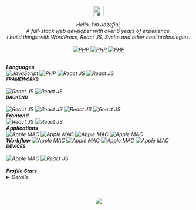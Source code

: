 <div align="center">
    <img src="https://github.com/wervlad/wervlad/assets/24524555/766d336d-b87d-44ba-807c-c51de2bc6b4d" width="28px" alt="👋">
</div>

<p align="center">
    <i>
    Hello, I'm Jozefini,
    <br>
    A full-stack web developer with over 6 years of experience.<br/>
    I build things with WordPress, React JS, Svelte and other cool technologies.
    <br>
    <br>
    <a href="https://www.linkedin.com/in/jozefini" target="_blank">
       <img src="https://img.shields.io/badge/linkedin-black?logo=linkedin&style=for-the-badge&logoColor=fff" alt="PHP" />
    </a>
    <a href="https://twitter.com/im_jozef" target="_blank">
       <img src="https://img.shields.io/badge/twitter-black?logo=twitter&style=for-the-badge&logoColor=fff" alt="PHP" />
    </a>
    <a href="https://www.codepen.io/jozefini" target="_blank">
       <img src="https://img.shields.io/badge/codepen-black?logo=codepen&style=for-the-badge&logoColor=fff" alt="PHP" />
    </a>
</p>

<div align="left">

<br />
<b>Languages</b><br/>
<img src="https://img.shields.io/badge/javascript-black?logo=javascript&style=for-the-badge&logoColor=fff" alt="JavaScript"/>
<img src="https://img.shields.io/badge/php-black?logo=php&style=for-the-badge&logoColor=fff" alt="PHP"/>
<img src="https://img.shields.io/badge/react-black?logo=react&style=for-the-badge&logoColor=fff" alt="React JS"/>
<img src="https://img.shields.io/badge/svelte-black?logo=svelte&style=for-the-badge&logoColor=fff" alt="React JS"/>

<br/>
<b style="font-size:12px;text-transform:uppercase;display:block;">Frameworks</b><br/>
<img src="https://img.shields.io/badge/next js-black?logo=next.js&style=for-the-badge&logoColor=fff" alt="React JS"/>
<img src="https://img.shields.io/badge/svelte kit-black?logo=svelte&style=for-the-badge&logoColor=fff" alt="React JS"/>

<br/>
<b style="font-size:12px;text-transform:uppercase;display:block;">Backend</b><br/>
<img src="https://img.shields.io/badge/wordpress-black?logo=wordpress&style=for-the-badge&logoColor=fff" alt="React JS"/>
<img src="https://img.shields.io/badge/sanity.io-black?logo=stripe&style=for-the-badge&logoColor=fff" alt="React JS"/>
<img src="https://img.shields.io/badge/express-black?logo=express&style=for-the-badge&logoColor=fff" alt="React JS"/>
<img src="https://img.shields.io/badge/node.js-black?logo=node.js&style=for-the-badge&logoColor=fff" alt="React JS"/>

<br/>
<b>Frontend</b><br/>
<img src="https://img.shields.io/badge/tailwindcss-black?logo=tailwindcss&style=for-the-badge&logoColor=fff" alt="React JS"/>
<img src="https://img.shields.io/badge/sass-black?logo=sass&style=for-the-badge&logoColor=fff" alt="React JS"/>

<br />
<b>Applications</b><br/>
<img src="https://img.shields.io/badge/VS Code-black?logo=Visual Studio Code&style=for-the-badge&logoColor=fff" alt="Apple MAC"/>
<img src="https://img.shields.io/badge/PHPStorm-black?logo=phpstorm&style=for-the-badge&logoColor=fff" alt="Apple MAC"/>
<img src="https://img.shields.io/badge/Figma-black?logo=figma&style=for-the-badge&logoColor=fff" alt="Apple MAC"/>
<img src="https://img.shields.io/badge/Photoshop-black?logo=adobe photoshop&style=for-the-badge&logoColor=fff" alt="Apple MAC"/>

<br />
<b>Workflow</b>
<img src="https://img.shields.io/badge/ClickUp-black?logo=clickup&style=for-the-badge&logoColor=fff" alt="Apple MAC"/>
<img src="https://img.shields.io/badge/Jira-black?logo=Jira&style=for-the-badge&logoColor=fff" alt="Apple MAC"/>
<img src="https://img.shields.io/badge/Everhour-black?logo=cookiecutter&style=for-the-badge&logoColor=fff" alt="Apple MAC"/>
<img src="https://img.shields.io/badge/Notion-black?logo=notion&style=for-the-badge&logoColor=fff" alt="Apple MAC"/>

<br />
<b style="font-size:12px;text-transform:uppercase;display:block;">Devices</b><br/>
<img src="https://img.shields.io/badge/Macbook M1 pro-black?logo=apple&style=for-the-badge&logoColor=fff" alt="Apple MAC"/>
<img src="https://img.shields.io/badge/Samsung note s20-black?logo=samsung&style=for-the-badge&logoColor=fff" alt="React JS"/>
</div>

<br />
<b>Profile Stats</b>
<details>
<p align="center">
  <img src="https://github-readme-streak-stats.herokuapp.com/?user=jozefini&hide_border=true&card_width=338&theme=transparent" />
  <img src="http://github-profile-summary-cards.vercel.app/api/cards/stats?username=jozefini&theme=transparent" />
  <img src="https://github-readme-stats.vercel.app/api/top-langs/?username=jozefini&langs_count=10&exclude_repo=&hide=jupyter%20notebook,vim%20script,cmake,makefile,batchfile,emacs%20lisp,css,html&layout=default&card_width=699&hide_border=true&theme=transparent" />
</p>
</details>

<br />
<br />
<p align="center">
  <img src="https://komarev.com/ghpvc/?username=jozefini&color=green&style=flat" />
</p>
